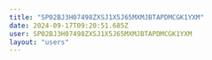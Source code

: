 ```yaml
---
title: "SP02BJ3H07498ZXSJ1X5J65MXMJBTAPDMCGK1YXM"
date: 2024-09-17T09:20:51.685Z
user: SP02BJ3H07498ZXSJ1X5J65MXMJBTAPDMCGK1YXM
layout: "users"
---
```

    